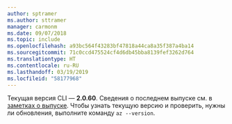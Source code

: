 ```yaml
---
author: sptramer
ms.author: sttramer
manager: carmonm
ms.date: 09/07/2018
ms.topic: include
ms.openlocfilehash: a93bc564f43283bf47818a44ca8a35f387a4ba14
ms.sourcegitcommit: 71c0ccd475524cf4d6db45bba8139fef3262d764
ms.translationtype: HT
ms.contentlocale: ru-RU
ms.lasthandoff: 03/19/2019
ms.locfileid: "58177968"
---
```

Текущая версия CLI — __2.0.60__. Сведения о последнем выпуске см. в [заметках о выпуске](../release-notes-azure-cli.md). Чтобы узнать текущую версию и проверить, нужны ли обновления, выполните команду `az --version`.
